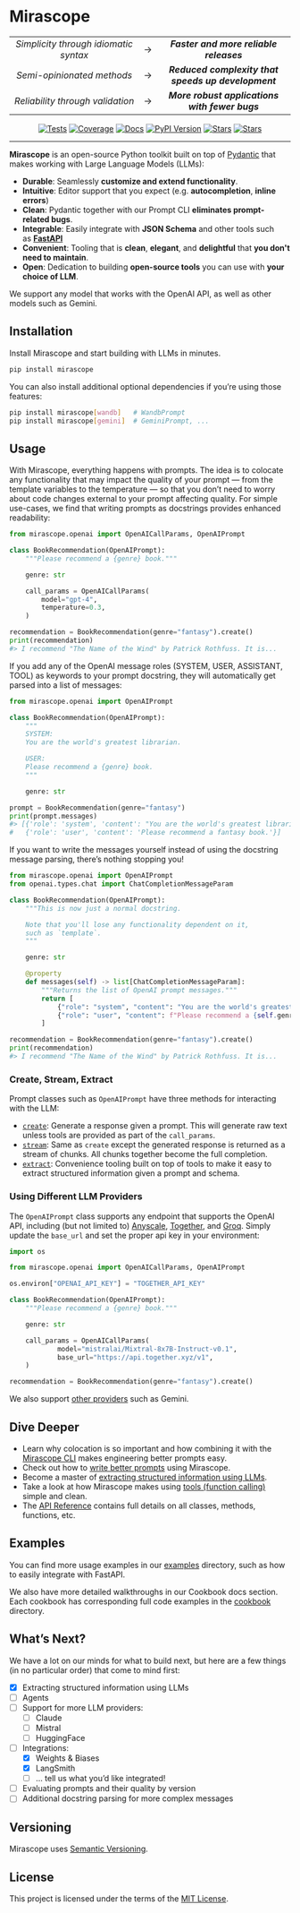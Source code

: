 # Mirascope

<div align="center">
    <table>
        <tr>
            <td align="center" width="420"><em>Simplicity through idiomatic syntax</em></td>
            <td align="center">→</td>
            <td align="center" width="420"><strong><em>Faster and more reliable releases</em></strong></td>
        </tr>
        <tr>
            <td align="center" width="420"><em>Semi-opinionated methods</em></td>
            <td align="center">→</td>
            <td align="center" width="420"><strong><em>Reduced complexity that speeds up development</em></strong></td>
        </tr>
        <tr>
            <td align="center" width="420"><em>Reliability through validation</em></td>
            <td align="center">→</td>
            <td align="center" width="420"><strong><em>More robust applications with fewer bugs</em></strong></td>
        </tr>
    </table>
</div>

<p align="center">
    <a href="https://github.com/Mirascope/mirascope/actions/workflows/tests.yml" target="_blank"><img src="https://github.com/Mirascope/mirascope/actions/workflows/tests.yml/badge.svg?branch=main" alt="Tests"/></a>
    <a href="https://codecov.io/github/Mirascope/mirascope" target="_blank"><img src="https://codecov.io/github/Mirascope/mirascope/graph/badge.svg?token=HAEAWT3KC9" alt="Coverage"/></a>
    <a href="https://docs.mirascope.io/" target="_blank"><img src="https://img.shields.io/badge/docs-available-brightgreen" alt="Docs"/></a>
    <a href="https://pypi.python.org/pypi/mirascope" target="_blank"><img src="https://img.shields.io/pypi/v/mirascope.svg" alt="PyPI Version"/></a>
    <a href="https://pypi.python.org/pypi/mirascope" target="_blank"><img src="https://img.shields.io/pypi/pyversions/mirascope.svg" alt="Stars"/></a>
    <a href="https://github.com/Mirascope/mirascope/stargazers" target="_blank"><img src="https://img.shields.io/github/stars/Mirascope/mirascope.svg" alt="Stars"/></a>
</p>

---

**Mirascope** is an open-source Python toolkit built on top of [Pydantic](https://docs.pydantic.dev/latest/) that makes working with Large Language Models (LLMs):

- **Durable**: Seamlessly **customize and extend functionality**.
- **Intuitive**: Editor support that you expect (e.g. **autocompletion**, **inline errors**)
- **Clean**: Pydantic together with our Prompt CLI **eliminates prompt-related bugs**.
- **Integrable**: Easily integrate with **JSON Schema** and other tools such as **[FastAPI](https://fastapi.tiangolo.com/)**
- **Convenient**: Tooling that is **clean**, **elegant**, and **delightful** that **you don't need to maintain**.
- **Open**: Dedication to building **open-source tools** you can use with **your choice of LLM**.

We support any model that works with the OpenAI API, as well as other models such as Gemini.

## Installation

Install Mirascope and start building with LLMs in minutes.

```bash
pip install mirascope
```

You can also install additional optional dependencies if you’re using those features:

```bash
pip install mirascope[wandb]   # WandbPrompt
pip install mirascope[gemini]  # GeminiPrompt, ...
```

## Usage

With Mirascope, everything happens with prompts. The idea is to colocate any functionality that may impact the quality of your prompt — from the template variables to the temperature — so that you don’t need to worry about code changes external to your prompt affecting quality. For simple use-cases, we find that writing prompts as docstrings provides enhanced readability:

```python
from mirascope.openai import OpenAICallParams, OpenAIPrompt

class BookRecommendation(OpenAIPrompt):
    """Please recommend a {genre} book."""

    genre: str

    call_params = OpenAICallParams(
        model="gpt-4",
        temperature=0.3,
    )

recommendation = BookRecommendation(genre="fantasy").create()
print(recommendation)
#> I recommend "The Name of the Wind" by Patrick Rothfuss. It is...
```

If you add any of the OpenAI message roles (SYSTEM, USER, ASSISTANT, TOOL) as keywords to your prompt docstring, they will automatically get parsed into a list of messages:

```python
from mirascope.openai import OpenAIPrompt

class BookRecommendation(OpenAIPrompt):
    """
    SYSTEM:
    You are the world's greatest librarian.

    USER:
    Please recommend a {genre} book.
    """

    genre: str

prompt = BookRecommendation(genre="fantasy")
print(prompt.messages)
#> [{'role': 'system', 'content': "You are the world's greatest librarian."},
#   {'role': 'user', 'content': 'Please recommend a fantasy book.'}]
```

If you want to write the messages yourself instead of using the docstring message parsing, there’s nothing stopping you!

```python
from mirascope.openai import OpenAIPrompt
from openai.types.chat import ChatCompletionMessageParam

class BookRecommendation(OpenAIPrompt):
    """This is now just a normal docstring.

    Note that you'll lose any functionality dependent on it,
    such as `template`.
    """

    genre: str

    @property
    def messages(self) -> list[ChatCompletionMessageParam]:
        """Returns the list of OpenAI prompt messages."""
        return [
            {"role": "system", "content": "You are the world's greatest librarian."},
            {"role": "user", "content": f"Please recommend a {self.genre} book."},
        ]

recommendation = BookRecommendation(genre="fantasy").create()
print(recommendation)
#> I recommend "The Name of the Wind" by Patrick Rothfuss. It is...
```

### Create, Stream, Extract

Prompt classes such as `OpenAIPrompt` have three methods for interacting with the LLM:

- [`create`](concepts/prompt/generating_content.md): Generate a response given a prompt. This will generate raw text unless tools are provided as part of the `call_params`.
- [`stream`](concepts/prompt/streaming_generating_content.md): Same as `create` except the generated response is returned as a stream of chunks. All chunks together become the full completion.
- [`extract`](concepts/extraction/index.md): Convenience tooling built on top of tools to make it easy to extract structured information given a prompt and schema.

### Using Different LLM Providers

The `OpenAIPrompt` class supports any endpoint that supports the OpenAI API, including (but not limited to) [Anyscale](https://www.anyscale.com/endpoints), [Together](https://api.together.xyz/playground/chat/meta-llama/Llama-2-70b-chat-hf), and [Groq](https://groq.com/). Simply update the `base_url` and set the proper api key in your environment:

```python
import os

from mirascope.openai import OpenAICallParams, OpenAIPrompt

os.environ["OPENAI_API_KEY"] = "TOGETHER_API_KEY"

class BookRecommendation(OpenAIPrompt):
    """Please recommend a {genre} book."""

    genre: str

    call_params = OpenAICallParams(
            model="mistralai/Mixtral-8x7B-Instruct-v0.1",
            base_url="https://api.together.xyz/v1",
    )

recommendation = BookRecommendation(genre="fantasy").create()
```

We also support [other providers](concepts/prompt/using_different_model_providers.md) such as Gemini.

## Dive Deeper

- Learn why colocation is so important and how combining it with the [Mirascope CLI](concepts/mirascope_cli/index.md) makes engineering better prompts easy.
- Check out how to [write better prompts](concepts/prompt/write_better_prompts.md) using Mirascope.
- Become a master of [extracting structured information using LLMs](concepts/extraction/index.md).
- Take a look at how Mirascope makes using [tools (function calling)](concepts/tools/index.md) simple and clean.
- The [API Reference](api/index.md) contains full details on all classes, methods, functions, etc.

## Examples

You can find more usage examples in our [examples](https://github.com/Mirascope/mirascope/tree/main/examples) directory, such as how to easily integrate with FastAPI.

We also have more detailed walkthroughs in our Cookbook docs section. Each cookbook has corresponding full code examples in the [cookbook](https://docs.mirascope.io/latest/cookbook/basic_examples/) directory.

## What’s Next?

We have a lot on our minds for what to build next, but here are a few things (in no particular order) that come to mind first:

- [x]  Extracting structured information using LLMs
- [ ]  Agents
- [ ]  Support for more LLM providers:
    - [ ]  Claude
    - [ ]  Mistral
    - [ ]  HuggingFace
- [ ]  Integrations:
    - [x]  Weights & Biases
    - [x]  LangSmith
    - [ ]  … tell us what you’d like integrated!
- [ ]  Evaluating prompts and their quality by version
- [ ]  Additional docstring parsing for more complex messages

## Versioning

Mirascope uses [Semantic Versioning](https://semver.org/).

## License

This project is licensed under the terms of the [MIT License](https://github.com/Mirascope/mirascope/blob/main/LICENSE).
